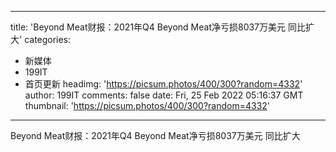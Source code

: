 
---
title: 'Beyond Meat财报：2021年Q4 Beyond Meat净亏损8037万美元 同比扩大'
categories: 
 - 新媒体
 - 199IT
 - 首页更新
headimg: 'https://picsum.photos/400/300?random=4332'
author: 199IT
comments: false
date: Fri, 25 Feb 2022 05:16:37 GMT
thumbnail: 'https://picsum.photos/400/300?random=4332'
---

<div>   
Beyond Meat财报：2021年Q4 Beyond Meat净亏损8037万美元 同比扩大  
</div>
            